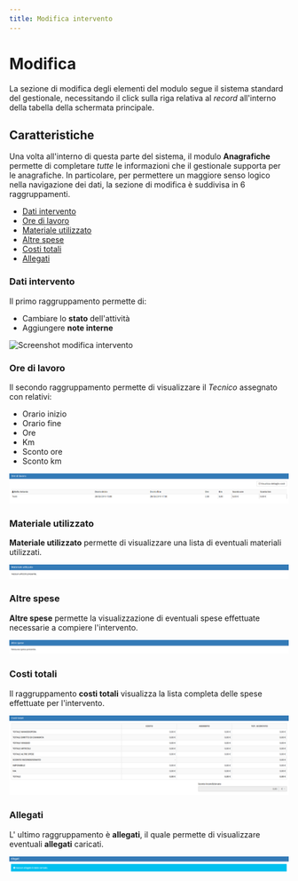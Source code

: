 ```yaml
---
title: Modifica intervento
---
```


# Modifica

La sezione di modifica degli elementi del modulo segue il sistema standard del gestionale, necessitando il click sulla riga relativa al _record_ all'interno della tabella della schermata principale.

## Caratteristiche <a id="caratteristiche"></a>

Una volta all'interno di questa parte del sistema, il modulo **Anagrafiche** permette di completare _tutte_ le informazioni che il gestionale supporta per le anagrafiche. In particolare, per permettere un maggiore senso logico nella navigazione dei dati, la sezione di modifica è suddivisa in 6 raggruppamenti.

* [Dati intervento](modifica.md#dati-intervento)
* [Ore di lavoro](modifica.md#ore-di-lavoro)
* [Materiale utilizzato](modifica.md#materiale-utilizzato)
* [Altre spese](modifica.md#altre-spese)
* [Costi totali](modifica.md#costi-totali)
* [Allegati](modifica.md#allegati)

### Dati intervento

Il primo raggruppamento permette di:

* Cambiare lo **stato** dell'attività
* Aggiungere **note interne** 

![Screenshot modifica intervento ](https://github.com/devcode-it/openstamanager-docs/tree/5242b6a23c677db2f5451152c8e4c4aded3a99cf/.gitbook/assets/datiintervento-1.PNG)

### Ore di lavoro

Il secondo raggruppamento permette di visualizzare il _Tecnico_ assegnato con relativi:

* Orario inizio
* Orario fine
* Ore
* Km
* Sconto ore
* Sconto km

![Screenshot sezione ore di lavoro](../../.gitbook/assets/oredilaboro.PNG)

### Materiale utilizzato

**Materiale utilizzato** permette di visualizzare una lista di eventuali materiali utilizzati.

![Screenshot sezione materiale utilizzato](../../.gitbook/assets/materialeutilizzato.PNG)

### Altre spese

**Altre spese** permette la visualizzazione di eventuali spese effettuate necessarie a compiere l'intervento.

![Screenshot sezione altre spese](../../.gitbook/assets/altrespese.PNG)

### Costi totali

Il raggruppamento **costi totali** visualizza la lista completa delle spese effettuate per l'intervento.

![Screenshot sezione costi totali](../../.gitbook/assets/costitotali.PNG)

### Allegati

L' ultimo raggruppamento è **allegati**, il quale permette di visualizzare eventuali **allegati** caricati.

![Screenshot sezione allegati](../../.gitbook/assets/allegati%20%282%29%20%282%29%20%281%29.PNG)

